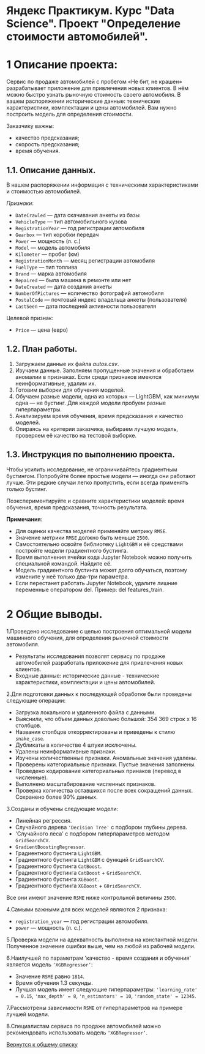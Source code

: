 # Яндекс Практикум. Курс "Data Science". Проект "Определение стоимости автомобилей".

# 1  Описание проекта:

Сервис по продаже автомобилей с пробегом «Не бит, не крашен» разрабатывает приложение для привлечения новых клиентов. В нём можно быстро узнать рыночную стоимость своего автомобиля. В вашем распоряжении исторические данные: технические характеристики, комплектации и цены автомобилей. Вам нужно построить модель для определения стоимости.

Заказчику важны:

* качество предсказания;
* скорость предсказания;
* время обучения.

## 1.1. Описание данных.

В нашем распоряжении информация с техническими характеристиками и стоимостью автомобилей.

*Признаки*:

* `DateCrawled` — дата скачивания анкеты из базы
* `VehicleType` — тип автомобильного кузова
* `RegistrationYear` — год регистрации автомобиля
* `Gearbox` — тип коробки передач
* `Power` — мощность (л. с.)
* `Model` — модель автомобиля
* `Kilometer` — пробег (км)
* `RegistrationMonth` — месяц регистрации автомобиля
* `FuelType` — тип топлива
* `Brand` — марка автомобиля
* `Repaired` — была машина в ремонте или нет
* `DateCreated` — дата создания анкеты
* `NumberOfPictures` — количество фотографий автомобиля
* `PostalCode` — почтовый индекс владельца анкеты (пользователя)
* `LastSeen` — дата последней активности пользователя

Целевой признак:

* `Price` — цена (евро)

## 1.2. План работы.

1. Загружаем данные их файла *autos.csv*.
2. Изучаем данные. Заполняем пропущенные значения и обработаем аномалии в признаках. Если среди признаков имеются неинформативные, удалим их.
3. Готовим выборки для обучения моделей.
4. Обучаем разные модели, одна из которых — LightGBM, как минимум одна — не бустинг. Для каждой модели пробуем разные гиперпараметры.
5. Анализируем время обучения, время предсказания и качество моделей.
6. Опираясь на критерии заказчика, выбираем лучшую модель, проверяем её качество на тестовой выборке.

## 1.3. Инструкция по выполнению проекта.

Чтобы усилить исследование, не ограничивайтесь градиентным бустингом. Попробуйте более простые модели — иногда они работают лучше. Эти редкие случаи легко пропустить, если всегда применять только бустинг.

Поэкспериментируйте и сравните характеристики моделей: время обучения, время предсказания, точность результата.

**Примечания**:

* Для оценки качества моделей применяйте метрику `RMSE`.
* Значение метрики `RMSE` должно быть меньше `2500`.
* Самостоятельно освойте библиотеку `LightGBM` и её средствами постройте модели градиентного бустинга.
* Время выполнения ячейки кода Jupyter Notebook можно получить специальной командой. Найдите её.
* Модель градиентного бустинга может долго обучаться, поэтому измените у неё только два-три параметра.
* Если перестанет работать Jupyter Notebook, удалите лишние переменные оператором del. Пример: del features_train.

# 2 Общие выводы.

1.Проведено исследование с целью построения оптимальной модели машинного обучения, для определения рыночной стоимости автомобиля.

* Результаты исследования позволят сервису по продаже автомобилей разработать приложение для привлечения новых клиентов.
* Входные данные: исторические данные - технические характеристики, комплектации и цены автомобилей.

2.Для подготовки данных к последующей обработке были проведены следующие операции:

* Загрузка локального и удаленного файла с данными.
* Выяснили, что объем данных довольно большой: 354 369 строк х 16 столбцов.
* Названия столбцов откорректированы и приведены к стилю `snake_case`.
* Дубликаты в количестве 4 штуки исключены.
* Удалены неинформативные признаки.
* Изучены количественные признаки. Аномальные значения удалены.
* Проверены категориальные признаки. Пустые значения заполнены.
* Проведено кодирование категориальных принаков (перевод в численные).
* Выполнено масштабирование численных признаков.
* Проверка количества оставшихся после всех сокращений данных. Сохранено более 90% данных.

3.Созданы и обучены следующие модели:

* Линейная регрессия.
* Случайного дерева `'Decision Tree'` с подбором глубины дерева.
* 'Cлучайного леса' c подбором гиперпараметров методом `GridSearchCV`.
* `GradientBoostingRegressor`.
* Градиентного бустинга `LightGBM`.
* Градиентного бустинга `LightGBM` с функций `GridSearchCV`.
* Градиентного бустинга `CatBoost`.
* Градиентного бустинга `CatBoost` + `GridSearchCV`.
* Градиентного бустинга `XGBoost`.
* Градиентного бустинга `XGBoost` + `G0ridSearchCV`.

Все они имеют значение `RSME` ниже контрольной величины `2500`.

4.Самыми важными для всех моделей являются 2 признака:

* `registration_year` — год регистрации автомобиля.
* `power` — мощность (л. с.).

5.Проверка модели на адекватность выполнена на константной модели. Полученное значение ошибки выше, чем на любой из рабочей модели.

6.Наилучшей по параметрам 'качество - время создания и обучения' является модель `‘XGBRegressor’`:

* Значение `RSME` равно `1814`.
* Время обучения 1.3 секунды.
* Лучшая модель имеет следующие гиперпараметры: `'learning_rate' = 0.15`, `'max_depth' = 8`, `'n_estimators' = 10`, `'random_state' = 12345`.

7.Рассмотрены зависимости `RSME` от гиперпараметров на примере лучшей модели.

8.Специалистам сервиса по продаже автомобилей можно рекомендовать использовать модель `‘XGBRegressor’`.

[Вернутся к общему списку](../README.md)
